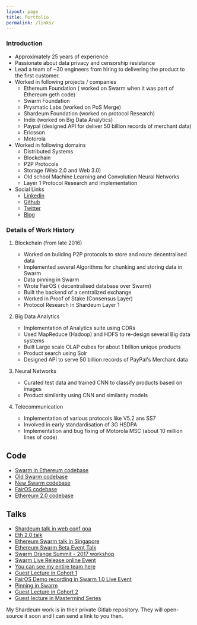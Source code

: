 ```yaml
---
layout: page
title: Portfolio
permalink: /links/
---
```


### Introduction
- Approximately 25 years of experience
- Passionate about data privacy and censorship resistance 
- Lead a team of ~30 engineers from hiring to delivering the product to the first customer.
- Worked in following projects / companies
  - Ethereum Foundation ( worked on Swarm when it was part of Ethereum geth code)
  - Swarm Foundation  
  - Prysmatic Labs (worked on PoS Merge)
  - Shardeum Foundation (worked on protocol Research)
  - Indix (worked on Big Data Analytics)
  - Paypal (designed API for deliver 50 billion records of merchant data)
  - Ericsson 
  - Motorola
- Worked in following domains
  - Distributed Systems
  - Blockchain
  - P2P Protocols
  - Storage (Web 2.0 and Web 3.0)
  - Old school Machine Learning and Convolution Neural Networks
  - Layer 1 Protocol Research and Implementation
- Social Links
  - [Linkedin](https://www.linkedin.com/in/j-mohamed-zahoor-294b1020/)
  - [Github](https://github.com/jmozah)
  - [Twitter](https://twitter.com/jmohamedzahoor)
  - [Blog](https://zahoor.medium.com/)

### Details of Work History

1. Blockchain (from late 2016)
    - Worked on building P2P protocols to store and route decentralised data
    - Implemented several Algorithms for chunking and storing data in Swarm
    - Data pinning in Swarm
    - Wrote FairOS ( decentralised database over Swarm)
    - Built the backend of a centralized exchange
    - Worked in Proof of Stake (Consensus Layer)
    - Protocol Research in Shardeum Layer 1

2. Big Data Analytics
    - Implementation of Analytics suite using CDRs 
    - Used MapReduce (Hadoop) and HDFS to re-design several Big data systems
    - Built Large scale OLAP cubes for about 1 billion unique products
    - Product search using Solr
    - Designed API to serve 50 billion records of PayPal's Merchant data

3. Neural Networks
    - Curated test data and trained CNN to classify products based on images
    - Product similarity using CNN and similarity models

4. Telecommunication 
   - Implementation of various protocols like V5.2 ans SS7
   - Involved in early standardisation of 3G HSDPA
   - Implementation and bug fixing of Motorola MSC (about 10 million lines of code)
   

 

    

## Code
- [Swarm in Ethereum codebase](https://github.com/ethereum/go-ethereum/pulls?q=is%3Apr+is%3Aclosed+author%3Ajmozah)
- [Old Swarm codebase](https://github.com/ethersphere/swarm/pulls?q=is%3Apr+is%3Aclosed+author%3Ajmozah)
- [New Swarm codebase]( https://github.com/ethersphere/bee/pulls?page=1&q=is%3Apr+is%3Aclosed+author%3Ajmozah)
- [FairOS codebase]( https://github.com/fairDataSociety/fairOS-dfs/pulls?q=is%3Apr+is%3Aclosed+author%3Ajmozah)
- [Ethereum 2.0 codebase](https://github.com/prysmaticlabs/prysm/pulls?q=is%3Apr+is%3Aclosed+author%3Ajmozah)


## Talks

- [Shardeum talk in web conf goa](https://www.youtube.com/watch?v=OPYDL92Eahc)
- [Eth 2.0 talk](https://www.youtube.com/watch?v=x8C9Zcb4K3I)
- [Ethereum Swarm talk in Singapore](https://www.youtube.com/watch?v=-9EdPwlgjbo)
- [Ethereum Swarm Beta Event Talk](https://youtu.be/_VZGv0kMbpA?t=4590)
- [Swarm Orange Summit - 2017 workshop](https://www.youtube.com/watch?v=qeDluBouVfE&list=PL6fQnFAjtuY8MowrAYMA5PFVDqzJv4yEV&index=14)
- [Swarm Live Release online Event](https://youtu.be/Mdymc1p82qA?t=8886)
- [You can see my entire team here](https://youtu.be/Iyvox1DhEO0?t=103)
- [Guest Lecture in Cohort 1](https://drive.google.com/file/d/1ZfzWqZoJ8R4rofP6kbQ0kPOxoyi1-2Zs/view?usp=sharing)
- [FairOS Demo recording in Swarm 1.0 Live Event](https://youtu.be/fY87ugewNno?t=70)
- [Pinning in Swarm](https://www.youtube.com/watch?v=0JxGfhjmGhY&list=PL6fQnFAjtuY-Yl5uRcc5ToHVKKB7u9Rbg)
- [Guest Lecture in Cohort 2](https://drive.google.com/file/d/1KSlhb1KZ9OK8M65y9VojvGVy4InMPdnE/view)
- [Guest lecture in Mastermind Series](https://archimydes.dev/fourthact/events/web3-an-intro-to-fundamentals-concepts-and-trends)

My Shardeum work is in their private Gitlab repository. They will open-source it soon and I can send a link to you then.


